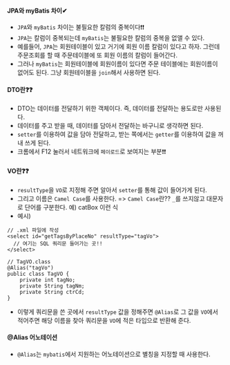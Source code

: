 #### JPA와 myBatis 차이✔
+ `JPA`와 `myBatis` 차이는 불필요한 칼럼의 중복이다❗❗
+ `JPA`는 칼럼이 중복되는데 `myBatis`는 불필요한 칼럼의 중복을 없앨 수 있다.
+ 예를들어, `JPA`는 회원테이블이 있고 거기에 회원 이름 칼럼이 있다고 하자. 그런데 주문조회를 할 때 주문테이블에 또 회원 이름의 칼럼이 들어간다.
+ 그러나 `myBatis`는 회원테이블에 회원이름이 있다면 주문 테이블에는 회원이름이 없어도 된다. 그냥 회원테이블을 `join`해서 사용하면 된다.  


#### DTO란❓❓
+ DTO는 데이터를 전달하기 위한 객체이다. 즉, 데이터를 전달하는 용도로만 사용된다.
+ 데이터를 주고 받을 때, 데이터를 담아서 전달하는 바구니로 생각하면 된다.
+ `setter`를 이용하여 값을 담아 전달하고, 받는 쪽에서는 `getter`를 이용하여 값을 꺼내 쓰게 된다.
+ 크롬에서 F12 눌러서 네트워크에 `페이로드`로 보여지는 부분❗❗ 


#### VO란❓❓
+ `resultType`을 `VO`로 지정해 주면 알아서 `setter`를 통해 값이 들어가게 된다.
+ 그리고 이름은 `Camel Case`를 사용한다. => `Camel Case`란?? `_`를 쓰지않고 대문자로 단어를 구분한다. 예) catBox 이런 식
+ 예시)
```node
// .xml 파일에 작성
<select id="getTagsByPlaceNo" resultType="tagVo">
  // 여기는 SQL 쿼리문 들어가는 곳!!
</select>
  
// TagVO.class
@Alias("tagVo")
public class TagVO {
	private int tagNo;
	private String tagNm;
	private String ctrCd;
}
```
+ 이렇게 쿼리문을 쓴 곳에서 `resultType` 값을 정해주면 `@Alias`로 그 값을 `VO`에서 적어주면 해당 이름을 찾아 쿼리문을 `VO`에 적은 타입으로 반환해 준다.

#### @Alias 어노테이션
+ `@Alias`는 `mybatis`에서 지원하는 어노테이션으로 별칭을 지정할 때 사용한다.


